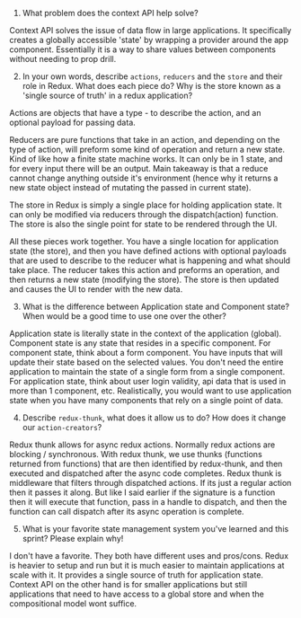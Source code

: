 1. What problem does the context API help solve?

Context API solves the issue of data flow in large applications. It specifically creates a globally accessible 'state' by wrapping a provider around the app component. Essentially it is a way to share values between components without needing to prop drill.


2. In your own words, describe `actions`, `reducers` and the `store` and their role in Redux. What does each piece do? Why is the store known as a 'single source of truth' in a redux application?

Actions are objects that have a type - to describe the action, and an optional payload for passing data.

Reducers are pure functions that take in an action, and depending on the type of action, will preform some kind of operation and return a new state. Kind of like how a finite state machine works. It can only be in 1 state, and for every input there will be an output. Main takeaway is that a reduce cannot change anything outside it's environment (hence why it returns a new state object instead of mutating the passed in current state).

The store in Redux is simply a single place for holding application state. It can only be modified via reducers through the dispatch(action) function. The store is also the single point for state to be rendered through the UI.

All these pieces work together. You have a single location for application state (the store), and then you have defined actions with optional payloads that are used to describe to the reducer what is happening and what should take place. The reducer takes this action and preforms an operation, and then returns a new state (modifying the store). The store is then updated and causes the UI to render with the new data.


3. What is the difference between Application state and Component state? When would be a good time to use one over the other?

Application state is literally state in the context of the application (global). Component state is any state that resides in a specific component.
For component state, think about a form component. You have inputs that will update their state based on the selected values. You don't need the entire application to maintain the state of a single form from a single component. For application state, think about user login validity, api data that is used in more than 1 component, etc. Realistically, you would want to use application state when you have many components that rely on a single point of data. 

4. Describe `redux-thunk`, what does it allow us to do? How does it change our `action-creators`?

Redux thunk allows for async redux actions. Normally redux actions are blocking / synchronous. With redux thunk, we use thunks (functions returned from functions) that are then identified by redux-thunk, and then executed and dispatched after the async code completes. Redux thunk is middleware that filters through dispatched actions. If its just a regular action then it passes it along. But like I said earlier if the signature is a function then it will execute that function, pass in a handle to dispatch, and then the function can call dispatch after its async operation is complete. 


5. What is your favorite state management system you've learned and this sprint? Please explain why!

I don't have a favorite. They both have different uses and pros/cons. Redux is heavier to setup and run but it is much easier to maintain applications at scale with it. It provides a single source of truth for application state. Context API on the other hand is for smaller applications but still applications that need to have access to a global store and when the compositional model wont suffice.